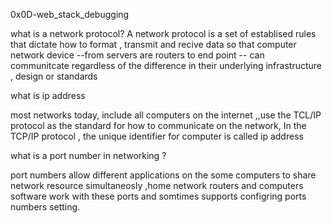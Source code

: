 0x0D-web_stack_debugging

what is a network protocol?
  A network protocol is a set of establised rules that dictate how to format , transmit and recive
  data so that computer network device --from servers are routers  to end point -- can communitcate
  regardless of the difference in their underlying infrastructure ,  design or standards

  what is ip address 
   
   most networks today, include all computers on the internet ,,use the TCL/IP protocol as the 
   standard for how to communicate on the network, In the TCP/IP protocol , the unique 
   identifier for computer is called ip address 

   what is a port number in networking ?

   port numbers allow different applications on the some computers to share 
   network resource simultaneosly ,home network routers and computers software work 
   with these ports and somtimes supports configring ports numbers setting.